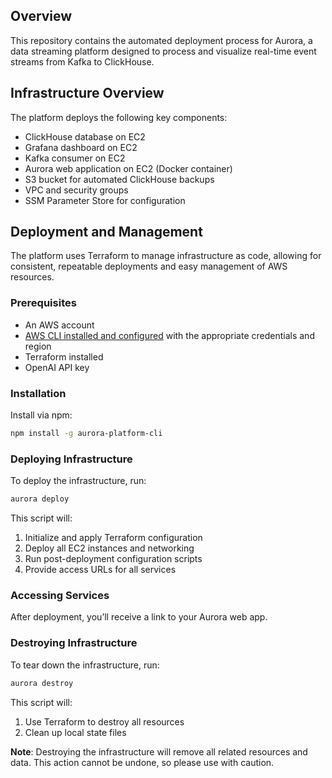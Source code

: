 ## Overview

This repository contains the automated deployment process for Aurora, a data streaming platform designed to process and visualize real-time event streams from Kafka to ClickHouse.

## Infrastructure Overview

The platform deploys the following key components:

- ClickHouse database on EC2
- Grafana dashboard on EC2  
- Kafka consumer on EC2
- Aurora web application on EC2 (Docker container)
- S3 bucket for automated ClickHouse backups
- VPC and security groups
- SSM Parameter Store for configuration

## Deployment and Management

The platform uses Terraform to manage infrastructure as code, allowing for consistent, repeatable deployments and easy management of AWS resources.

### Prerequisites

- An AWS account
- [AWS CLI installed and configured](https://docs.aws.amazon.com/cli/latest/userguide/cli-configure-files.html) with the appropriate credentials and region
- Terraform installed
- OpenAI API key

### Installation

Install via npm:

```bash
npm install -g aurora-platform-cli
```

### Deploying Infrastructure

To deploy the infrastructure, run:

```bash
aurora deploy
```

This script will:
1. Initialize and apply Terraform configuration
2. Deploy all EC2 instances and networking
3. Run post-deployment configuration scripts
4. Provide access URLs for all services

### Accessing Services

After deployment, you’ll receive a link to your Aurora web app.

### Destroying Infrastructure

To tear down the infrastructure, run:

```bash
aurora destroy
```

This script will:
1. Use Terraform to destroy all resources
2. Clean up local state files

**Note**: Destroying the infrastructure will remove all related resources and data. This action cannot be undone, so please use with caution.
